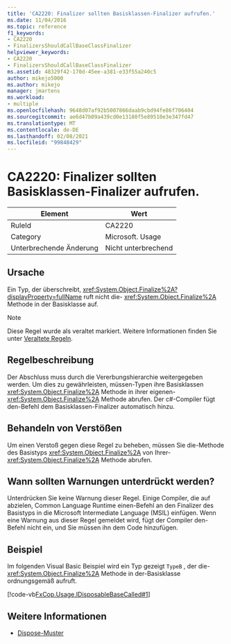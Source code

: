```yaml
---
title: 'CA2220: Finalizer sollten Basisklassen-Finalizer aufrufen.'
ms.date: 11/04/2016
ms.topic: reference
f1_keywords:
- CA2220
- FinalizersShouldCallBaseClassFinalizer
helpviewer_keywords:
- CA2220
- FinalizersShouldCallBaseClassFinalizer
ms.assetid: 48329f42-170d-45ee-a381-e33f55a240c5
author: mikejo5000
ms.author: mikejo
manager: jmartens
ms.workload:
- multiple
ms.openlocfilehash: 9648d07af92b5007866daab9cbd94fe86f706404
ms.sourcegitcommit: ae6d47b09a439cd0e13180f5e89510e3e347fd47
ms.translationtype: MT
ms.contentlocale: de-DE
ms.lasthandoff: 02/08/2021
ms.locfileid: "99848429"
---
```

# <a name="ca2220-finalizers-should-call-base-class-finalizer"></a>CA2220: Finalizer sollten Basisklassen-Finalizer aufrufen.

|Element|Wert|
|-|-|
|RuleId|CA2220|
|Category|Microsoft. Usage|
|Unterbrechende Änderung|Nicht unterbrechend|

## <a name="cause"></a>Ursache
Ein Typ, der überschreibt, <xref:System.Object.Finalize%2A?displayProperty=fullName> ruft nicht die- <xref:System.Object.Finalize%2A> Methode in der Basisklasse auf.

> [!NOTE]
> Diese Regel wurde als veraltet markiert. Weitere Informationen finden Sie unter [Veraltete Regeln](fxcop-unported-deprecated-rules.md).

## <a name="rule-description"></a>Regelbeschreibung

Der Abschluss muss durch die Vererbungshierarchie weitergegeben werden. Um dies zu gewährleisten, müssen-Typen ihre Basisklassen <xref:System.Object.Finalize%2A> Methode in ihrer eigenen- <xref:System.Object.Finalize%2A> Methode abrufen. Der c#-Compiler fügt den-Befehl dem Basisklassen-Finalizer automatisch hinzu.

## <a name="how-to-fix-violations"></a>Behandeln von Verstößen

Um einen Verstoß gegen diese Regel zu beheben, müssen Sie die-Methode des Basistyps <xref:System.Object.Finalize%2A> von Ihrer- <xref:System.Object.Finalize%2A> Methode abrufen.

## <a name="when-to-suppress-warnings"></a>Wann sollten Warnungen unterdrückt werden?

Unterdrücken Sie keine Warnung dieser Regel. Einige Compiler, die auf abzielen, Common Language Runtime einen-Befehl an den Finalizer des Basistyps in die Microsoft Intermediate Language (MSIL) einfügen. Wenn eine Warnung aus dieser Regel gemeldet wird, fügt der Compiler den-Befehl nicht ein, und Sie müssen ihn dem Code hinzufügen.

## <a name="example"></a>Beispiel

Im folgenden Visual Basic Beispiel wird ein Typ gezeigt `TypeB` , der die- <xref:System.Object.Finalize%2A> Methode in der-Basisklasse ordnungsgemäß aufruft.

[!code-vb[FxCop.Usage.IDisposableBaseCalled#1](../code-quality/codesnippet/VisualBasic/ca2220-finalizers-should-call-base-class-finalizer_1.vb)]

## <a name="see-also"></a>Weitere Informationen

- [Dispose-Muster](/dotnet/standard/design-guidelines/dispose-pattern)
